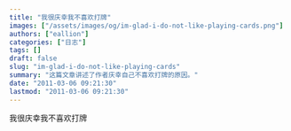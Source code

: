 ```yaml
---
title: "我很庆幸我不喜欢打牌"
images: ["/assets/images/og/im-glad-i-do-not-like-playing-cards.png"]
authors: ["eallion"]
categories: ["日志"]
tags: []
draft: false
slug: "im-glad-i-do-not-like-playing-cards"
summary: "这篇文章讲述了作者庆幸自己不喜欢打牌的原因。"
date: "2011-03-06 09:21:30"
lastmod: "2011-03-06 09:21:30"
---
```


我很庆幸我不喜欢打牌
